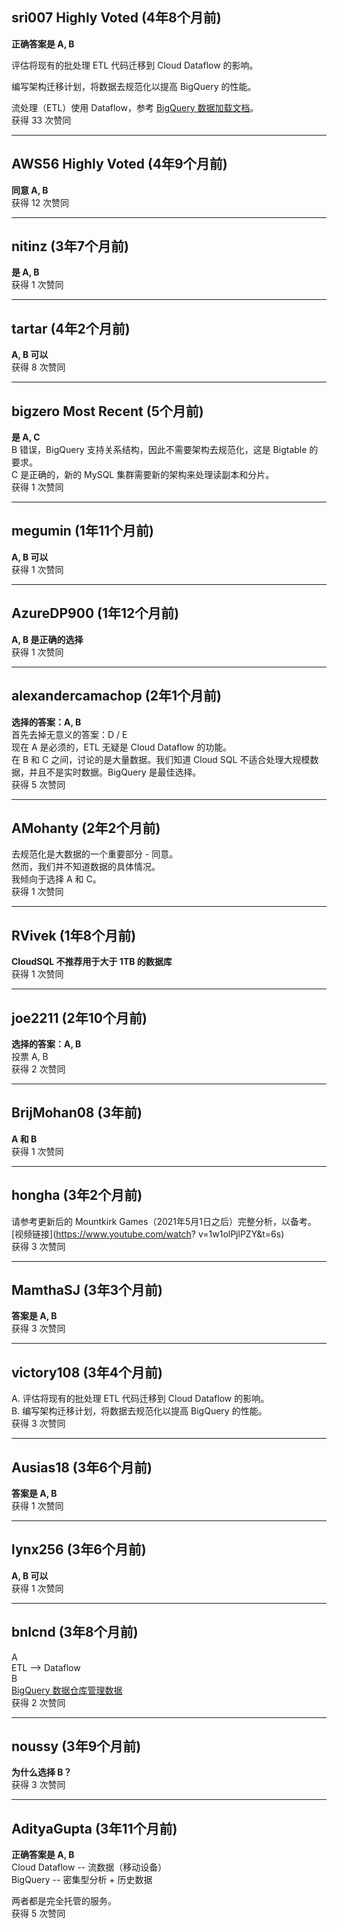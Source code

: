 ## sri007 Highly Voted (4年8个月前)
**正确答案是 A, B**
  
评估将现有的批处理 ETL 代码迁移到 Cloud Dataflow 的影响。
  
编写架构迁移计划，将数据去规范化以提高 BigQuery 的性能。
  
流处理（ETL）使用 Dataflow，参考 [BigQuery 数据加载文档](https://cloud.google.com/bigquery/docs/loading-data#loading_denormalized_nested_and_repeated_data)。    
获得 33 次赞同

---

## AWS56 Highly Voted (4年9个月前)
**同意 A, B**    
获得 12 次赞同

---

## nitinz (3年7个月前)
**是 A, B**    
获得 1 次赞同

---

## tartar (4年2个月前)
**A, B 可以**    
获得 8 次赞同

---

## bigzero Most Recent (5个月前)
**是 A, C**    
B 错误，BigQuery 支持关系结构，因此不需要架构去规范化，这是 Bigtable 的要求。    
C 是正确的，新的 MySQL 集群需要新的架构来处理读副本和分片。    
获得 1 次赞同

---

## megumin (1年11个月前)
**A, B 可以**    
获得 1 次赞同

---

## AzureDP900 (1年12个月前)
**A, B 是正确的选择**    
获得 1 次赞同

---

## alexandercamachop (2年1个月前)
**选择的答案：A, B**    
首先去掉无意义的答案：D / E    
现在 A 是必须的，ETL 无疑是 Cloud Dataflow 的功能。    
在 B 和 C 之间，讨论的是大量数据。我们知道 Cloud SQL 不适合处理大规模数据，并且不是实时数据。BigQuery 是最佳选择。    
获得 5 次赞同

---

## AMohanty (2年2个月前)  
去规范化是大数据的一个重要部分 - 同意。    
然而，我们并不知道数据的具体情况。    
我倾向于选择 A 和 C。    
获得 1 次赞同

---

## RVivek (1年8个月前)
**CloudSQL 不推荐用于大于 1TB 的数据库**    
获得 1 次赞同

---

## joe2211 (2年10个月前)
**选择的答案：A, B**    
投票 A, B    
获得 2 次赞同

---

## BrijMohan08 (3年前)
**A 和 B**    
获得 1 次赞同

---

## hongha (3年2个月前)  
请参考更新后的 Mountkirk Games（2021年5月1日之后）完整分析，以备考。  
[视频链接](https://www.youtube.com/watch?   v=1w1olPjlPZY&t=6s)    
获得 3 次赞同

---

## MamthaSJ (3年3个月前)
**答案是 A, B**    
获得 3 次赞同

---

## victory108 (3年4个月前)  
A. 评估将现有的批处理 ETL 代码迁移到 Cloud Dataflow 的影响。    
B. 编写架构迁移计划，将数据去规范化以提高 BigQuery 的性能。    
获得 3 次赞同

---

## Ausias18 (3年6个月前)
**答案是 A, B**    
获得 1 次赞同

---

## lynx256 (3年6个月前)
**A, B 可以**    
获得 1 次赞同

---

## bnlcnd (3年8个月前)  
A    
ETL --> Dataflow    
B  
[BigQuery 数据仓库管理数据](https://cloud.google.com/solutions/bigquery-data-warehouse#managing_data)    
获得 2 次赞同

---

## noussy (3年9个月前)
**为什么选择 B？**    
获得 3 次赞同

---

## AdityaGupta (3年11个月前)
**正确答案是 A, B**    
Cloud Dataflow -- 流数据（移动设备）    
BigQuery -- 密集型分析 + 历史数据
  
两者都是完全托管的服务。    
获得 5 次赞同
